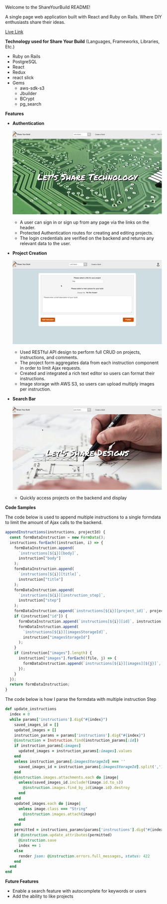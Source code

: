 Welcome to the ShareYourBuild README!

A single page web application built with React and Ruby on Rails. Where DIY enthusiasts share their ideas.

[Live Link](https://share-your-build.herokuapp.com/?#/)

**Technology used for Share Your Build** (Languages, Frameworks, Libraries, Etc.)

- Ruby on Rails
- PostgreSQL
- React
- Redux
- react slick
- Gems
  - aws-sdk-s3
  - Jbuilder
  - BCrypt
  - pg_search

**Features**

- **Authentication**

  ![](./readme_assets/protected_routes_auth.gif)

  - A user can sign in or sign up from any page via the links on the header.
  - Protected Authentication routes for creating and editing projects.
  - The login credentials are verified on the backend and returns any relevant data to the user.

- **Project Creation**

  ![](./readme_assets/Create_project_fast.gif)

  - Used RESTful API design to perform full CRUD on projects, instructions, and comments.
  - The project form aggregates data from each instruction component in order to limit Ajax requests.
  - Created and integrated a rich text editor so users can format their instructions.
  - Image storage with AWS S3, so users can upload multiply images per instruction.

- **Search Bar**

  ![](./readme_assets/search_function_trim.gif)

  - Quickly access projects on the backend and display

**Code Samples**

The code below is used to append multiple instructions to a single formdata to limit the amount of Ajax calls to the backend.

```js
appendInstructions(instructions, projectId) {
  const formDataInstruction = new FormData();
  instructions.forEach((instruction, i) => {
    formDataInstruction.append(
      `instructions[${i}][body]`,
      instruction["body"]
    );
    formDataInstruction.append(
      `instructions[${i}][title]`,
      instruction["title"]
    );
    formDataInstruction.append(
      `instructions[${i}][instruction_step]`,
      instruction["step"]
    );
    formDataInstruction.append(`instructions[${i}][project_id]`, projectId);
    if (instruction["id"]) {
      formDataInstruction.append(`instructions[${i}][id]`, instruction["id"]);
      formDataInstruction.append(
        `instructions[${i}][imagesStorageId]`,
        instruction["imagesStorageId"]
      );
    }
    if (instruction["images"].length) {
      instruction["images"].forEach((file, j) => {
        formDataInstruction.append(`instructions[${i}][images][${j}]`, file);
      });
    }
  });
  return formDataInstruction;
}
```

The code below is how I parse the formdata with multiple instruction Step

```rb
def update_instructions
  index = 0
  while params['instructions'].dig("#{index}")
    saved_images_id = []
    updated_images = []
    instruction_params = params['instructions'].dig("#{index}")
    @instruction = Instruction.find(instruction_params[:id])
    if instruction_params[:images]
      updated_images = instruction_params[:images].values
    end
    unless instruction_params[:imagesStorageId] === ''
      saved_images_id = instruction_params[:imagesStorageId].split(',')
    end
    @instruction.images.attachments.each do |image|
      unless(saved_images_id.include?(image.id.to_s))
        @instruction.images.find_by_id(image.id).destroy
      end
    end
    updated_images.each do |image|
      unless image.class === "String"
        @instruction.images.attach(image)
      end
    end
    permitted = instructions_params(params['instructions'].dig("#{index}"))
    if @instruction.update_attributes(permitted)
      @instruction.save
      index += 1
    else
      render json: @instruction.errors.full_messages, status: 422
    end
  end
end
```

**Future Features**

- Enable a search feature with autocomplete for keywords or users
- Add the ability to like projects
